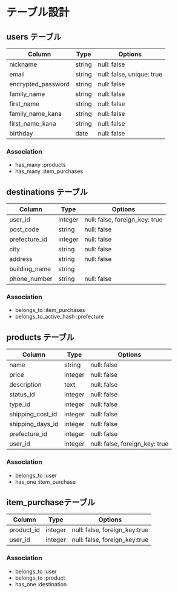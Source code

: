 # テーブル設計

## users テーブル

| Column             | Type   | Options                   |
| ------------------ | ------ | ------------------------- |
| nickname           | string | null: false               |
| email              | string | null: false, unique: true |
| encrypted_password | string | null: false               |
| family_name        | string | null: false               |
| first_name         | string | null: false               |
| family_name_kana   | string | null: false               |
| first_name_kana    | string | null: false               |
| birthday           | date   | null: false               |

### Association

- has_many :products
- has_many :item_purchases

## destinations テーブル

| Column           | Type    | Options                        |
| ---------------- | ------- | ------------------------------ |
| user_id          | integer | null: false, foreign_key: true |
| post_code        | string  | null: false                    |
| prefecture_id    | integer | null: false                    |
| city             | string  | null: false                    |
| address          | string  | null: false                    |
| building_name    | string  |                                |
| phone_number     | string  | null: false                    |

### Association

- belongs_to :item_purchases
- belongs_to_active_hash :prefecture

## products テーブル

| Column           | Type    | Options                        |
| ---------------- | --------| ------------------------------ |
| name             | string  | null: false                    |                  |
| price            | integer | null: false                    |
| description      | text    | null: false                    |
| status_id        | integer | null: false                    |
| type_id          | integer | null: false                    |
| shipping_cost_id | integer | null: false                    |
| shipping_days_id | integer | null: false                    |
| prefecture_id    | integer | null: false                    |
| user_id          | integer | null: false, foreign_key: true |

### Association

- belongs_to :user
- has_one :item_purchase

## item_purchaseテーブル

| Column     | Type    | Options                       |
| ---------- | --------| ----------------------------- |
| product_id | integer | null: false, foreign_key:true |                  |
| user_id    | integer | null: false, foreign_key:true |

### Association

- belongs_to :user
- belongs_to :product
- has_one :destination
